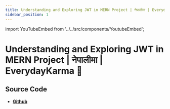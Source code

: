 ```yaml
---
title: Understanding and Exploring JWT in MERN Project | नेपालीमा | EverydayKarma 💎
sidebar_position: 1
---
```


import YouTubeEmbed from '../../src/components/YoutubeEmbed';

# Understanding and Exploring JWT in MERN Project | नेपालीमा | EverydayKarma 💎

<YouTubeEmbed videoId="utYcK0ZN1cQ" />

## Source Code

- [**Github**](https://github.com/isarojdahal/node-js-workshop)